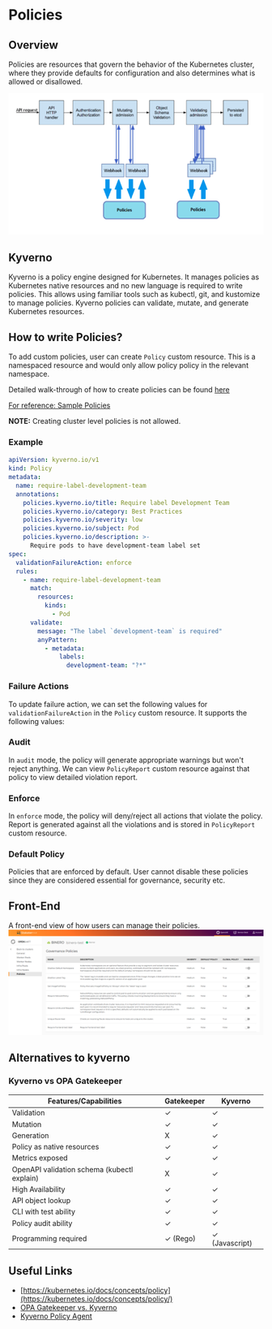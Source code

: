 # Policies

## Overview

Policies are resources that govern the behavior of the Kubernetes cluster, where they provide defaults for configuration and also determines what is allowed or disallowed.

![image](./images/how-policies-work.png)

## Kyverno

Kyverno is a policy engine designed for Kubernetes. It manages policies as Kubernetes native resources and no new language is required to write policies. This allows using familiar tools such as kubectl, git, and kustomize to manage policies. Kyverno policies can validate, mutate, and generate Kubernetes resources.

## How to write Policies?

To add custom policies, user can create `Policy` custom resource. This is a namespaced resource and would only allow policy policy in the relevant namespace.

Detailed walk-through of how to create policies can be found [here](https://kyverno.io/docs/writing-policies)

[For reference: Sample Policies](https://kyverno.io/policies/)

**NOTE:** Creating cluster level policies is not allowed.

### Example

```yaml
apiVersion: kyverno.io/v1
kind: Policy
metadata:
  name: require-label-development-team
  annotations:
    policies.kyverno.io/title: Require label Development Team
    policies.kyverno.io/category: Best Practices
    policies.kyverno.io/severity: low
    policies.kyverno.io/subject: Pod
    policies.kyverno.io/description: >-
      Require pods to have development-team label set
spec:
  validationFailureAction: enforce
  rules:
    - name: require-label-development-team
      match:
        resources:
          kinds:
            - Pod
      validate:
        message: "The label `development-team` is required"
        anyPattern:
          - metadata:
              labels:
                development-team: "?*"
```

### Failure Actions

To update failure action, we can set the following values for `validationFailureAction` in the `Policy` custom resource. It supports the following values:

### Audit

In `audit` mode, the policy will generate appropriate warnings but won't reject anything. We can view `PolicyReport` custom resource against that policy to view detailed violation report.

### Enforce

In `enforce` mode, the policy will deny/reject all actions that violate the policy. Report is generated against all the violations and is stored in `PolicyReport` custom resource.

### Default Policy

Policies that are enforced by default. User cannot disable these policies since they are considered essential for governance, security etc.

## Front-End

A front-end view of how users can manage their policies.
![image](./images/policies-frontend.png)

## Alternatives to kyverno

### Kyverno vs OPA Gatekeeper

| Features/Capabilities                       | Gatekeeper | Kyverno        |
| ------------------------------------------- | ---------- | -------------- |
| Validation                                  | ✓          | ✓              |
| Mutation                                    | ✓          | ✓              |
| Generation                                  | X          | ✓              |
| Policy as native resources                  | ✓          | ✓              |
| Metrics exposed                             | ✓          | ✓              |
| OpenAPI validation schema (kubectl explain) | X          | ✓              |
| High Availability                           | ✓          | ✓              |
| API object lookup                           | ✓          | ✓              |
| CLI with test ability                       | ✓          | ✓              |
| Policy audit ability                        | ✓          | ✓              |
| Programming required                        | ✓ (Rego)   | ✓ (Javascript) |

## Useful Links

- [https://kubernetes.io/docs/concepts/policy](https://kubernetes.io/docs/concepts/policy/)
- [OPA Gatekeeper vs. Kyverno](https://www.youtube.com/watch?v=9gSrRNmmKBc)
- [Kyverno Policy Agent](https://thenewstack.io/kyverno-kubernetes-configuration-via-policy/)

